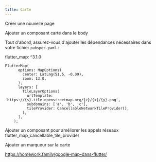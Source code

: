 ```yaml
---
title: Carte
---
```


Créer une nouvelle page

Ajouter un composant carte dans le body


Tout d'abord, assurez-vous d'ajouter les dépendances nécessaires dans votre fichier `pubspec.yaml` :

flutter_map: ^3.1.0


```
FlutterMap(
      options: MapOptions(
        center: LatLng(51.5, -0.09),
        zoom: 13.0,
      ),
      layers: [
        TileLayerOptions(
          urlTemplate: 'https://{s}.tile.openstreetmap.org/{z}/{x}/{y}.png',
          subdomains: ['a', 'b', 'c'],
          tileProvider: CancellableNetworkTileProvider(),
        ),
      ],
    );
```

Ajouter un composant pour améliorer les appels réseaux flutter_map_cancellable_tile_provider

Ajouter un marqueur sur la carte

https://homework.family/google-map-dans-flutter/
